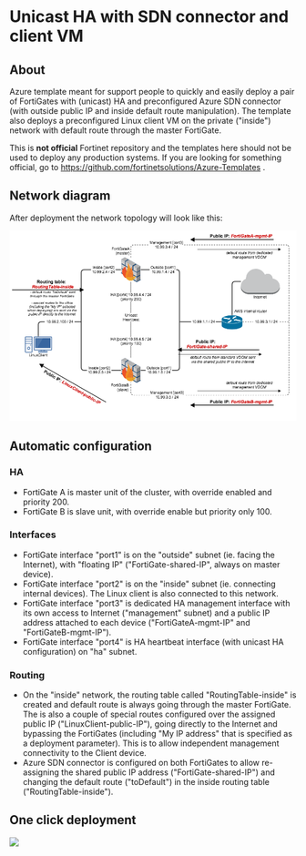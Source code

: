 # Unicast HA with SDN connector and client VM

## About

Azure template meant for support people to quickly and easily deploy a pair of FortiGates with (unicast) HA and preconfigured Azure SDN connector (with outside public IP and inside default route manipulation). The template also deploys a preconfigured Linux client VM on the private ("inside") network with default route through the master FortiGate.

This is **not official** Fortinet repository and the templates here should not be used to deploy any production systems. If you are looking for something official, go to https://github.com/fortinetsolutions/Azure-Templates .

## Network diagram

After deployment the network topology will look like this:

![Network diagram](https://raw.githubusercontent.com/ondrejholecek/azure-templates/master/FortiGate/Unicast-HA-with-SDN/diagram.png)

## Automatic configuration

### HA
  * FortiGate A is master unit of the cluster, with override enabled and priority 200.
  * FortiGate B is slave unit, with override enable but priority only 100.

### Interfaces
  * FortiGate interface "port1" is on the "outside" subnet (ie. facing the Internet), with "floating IP" ("FortiGate-shared-IP", always on master device).
  * FortiGate interface "port2" is on the "inside" subnet (ie. connecting internal devices). The Linux client is also connected to this network.
  * FortiGate interface "port3" is dedicated HA management interface with its own access to Internet ("management" subnet) and a public IP address attached to each device ("FortiGateA-mgmt-IP" and "FortiGateB-mgmt-IP").
  * FortiGate interface "port4" is HA heartbeat interface (with unicast HA configuration) on "ha" subnet.

### Routing
  * On the "inside" network, the routing table called "RoutingTable-inside" is created and default route is always going through the master FortiGate. The is also a couple of special routes configured over the assigned public IP ("LinuxClient-public-IP"), going directly to the Internet and bypassing the FortiGates (including "My IP address" that is specified as a deployment parameter). This is to allow independent management connectivity to the Client device.
  * Azure SDN connector is configured on both FortiGates to allow re-assigning the shared public IP address ("FortiGate-shared-IP") and changing the default route ("toDefault") in the inside routing table ("RoutingTable-inside").

## One click deployment

<a href="https://portal.azure.com/#create/Microsoft.Template/uri/https%3A%2F%2Fraw.githubusercontent.com%2Fondrejholecek%2Fazure-templates%2Fmaster%2FFortiGate%2FUnicast-HA-with-SDN%2Fmain.json" target="_blank">
    <img src="http://azuredeploy.net/deploybutton.png"/>
</a>
